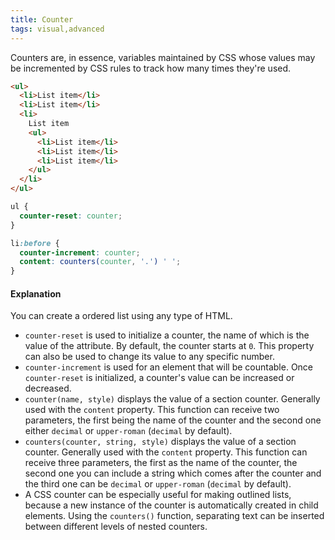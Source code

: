 ```yaml
---
title: Counter
tags: visual,advanced
---
```


Counters are, in essence, variables maintained by CSS whose values may be incremented by CSS rules to track how many times they're used.

```html
<ul>
  <li>List item</li>
  <li>List item</li>
  <li>
    List item
    <ul>
      <li>List item</li>
      <li>List item</li>
      <li>List item</li>
    </ul>
  </li>
</ul>
```

```css
ul {
  counter-reset: counter;
}

li:before {
  counter-increment: counter;
  content: counters(counter, '.') ' ';
}
```

#### Explanation

You can create a ordered list using any type of HTML.

- `counter-reset` is used to initialize a counter, the name of which is the value of the attribute. By default, the counter starts at `0`. This property can also be used to change its value to any specific number.
- `counter-increment` is used for an element that will be countable. Once `counter-reset` is initialized, a counter's value can be increased or decreased.
- `counter(name, style)` displays the value of a section counter. Generally used with the `content` property. This function can receive two parameters, the first being the name of the counter and the second one either `decimal` or `upper-roman` (`decimal` by default).
- `counters(counter, string, style)` displays the value of a section counter. Generally used with the `content` property. This function can receive three parameters, the first as the name of the counter, the second one you can include a string which comes after the counter and the third one can be `decimal` or `upper-roman` (`decimal` by default).
- A CSS counter can be especially useful for making outlined lists, because a new instance of the counter is automatically created in child elements. Using the `counters()` function, separating text can be inserted between different levels of nested counters.
